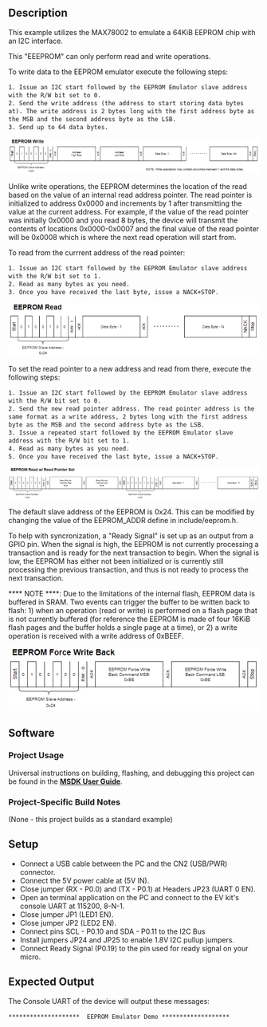 ## Description

This example utilizes the MAX78002 to emulate a 64KiB EEPROM chip with an I2C interface.

This "EEEPROM" can only perform read and write operations.

To write data to the EEPROM emulator execute the following steps:
```
1. Issue an I2C start followed by the EEPROM Emulator slave address with the R/W bit set to 0.
2. Send the write address (the address to start storing data bytes at). The write address is 2 bytes long with the first address byte as the MSB and the second address byte as the LSB.
3. Send up to 64 data bytes.
```

![image info](./EEPROM_OP_Diagrams/EEPROM_Write.png)

Unlike write operations, the EEPROM determines the location of the read based on the value of an internal read address pointer. The read pointer is initialized to address 0x0000 and increments by 1 after transmitting the value at the current address. For example, if the value of the read pointer was initially 0x0000 and you read 8 bytes, the device will transmit the contents of locations 0x0000-0x0007 and the final value of the read pointer will be 0x0008 which is where the next read operation will start from.

To read from the currrent address of the read pointer:
```
1. Issue an I2C start followed by the EEPROM Emulator slave address with the R/W bit set to 1.
2. Read as many bytes as you need.
3. Once you have received the last byte, issue a NACK+STOP.
```

![image info](./EEPROM_OP_Diagrams/EEPROM_Read.png)

To set the read pointer to a new address and read from there, execute the following steps:
```
1. Issue an I2C start followed by the EEPROM Emulator slave address with the R/W bit set to 0.
2. Send the new read pointer address. The read pointer address is the same format as a write address, 2 bytes long with the first address byte as the MSB and the second address byte as the LSB.
3. Issue a repeated start followed by the EEPROM Emulator slave address with the R/W bit set to 1.
4. Read as many bytes as you need.
5. Once you have received the last byte, issue a NACK+STOP.
```

![image info](./EEPROM_OP_Diagrams/EEPROM_Read_Set_Pointer.png)

The default slave address of the EEPROM is 0x24. This can be modified by changing the value of the EEPROM_ADDR define in include/eeprom.h.

To help with syncronization, a "Ready Signal" is set up as an output from a GPIO pin. When the signal is high, the EEPROM is not currently processing a transaction and is ready for the next transaction to begin. When the signal is low, the EEPROM has either not been initialized or is currently still processing the previous transaction, and thus is not ready to process the next transaction.

**** NOTE ****: Due to the limitations of the internal flash, EEPROM data is buffered in SRAM. Two events can trigger the buffer to be written back to flash: 1) when an operation (read or write) is performed on a flash page that is not currently buffered (for reference the EEPROM is made of four 16KiB flash pages and the buffer holds a single page at a time), or 2) a write operation is received with a write address of 0xBEEF.

![image info](./EEPROM_OP_Diagrams/EEPROM_Force_WB.png)


## Software

### Project Usage

Universal instructions on building, flashing, and debugging this project can be found in the **[MSDK User Guide](https://analog-devices-msdk.github.io/msdk/USERGUIDE/)**.

### Project-Specific Build Notes

(None - this project builds as a standard example)

## Setup

-   Connect a USB cable between the PC and the CN2 (USB/PWR) connector.
-   Connect the 5V power cable at (5V IN).
-   Close jumper (RX - P0.0) and (TX - P0.1) at Headers JP23 (UART 0 EN).
-   Open an terminal application on the PC and connect to the EV kit's console UART at 115200, 8-N-1.
-   Close jumper JP1 (LED1 EN).
-   Close jumper JP2 (LED2 EN).
-   Connect pins SCL - P0.10 and SDA - P0.11 to the I2C Bus
-   Install jumpers JP24 and JP25 to enable 1.8V I2C pullup jumpers.
-   Connect Ready Signal (P0.19) to the pin used for ready signal on your micro.

## Expected Output

The Console UART of the device will output these messages:

```
********************  EEPROM Emulator Demo *******************
```
